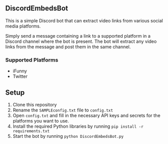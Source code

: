 ## DiscordEmbedsBot

This is a simple Discord bot that can extract video links from various social media platforms.

Simply send a message containing a link to a supported platform in a Discord channel where the bot is present. The bot will extract any video links from the message and post them in the same channel.

### Supported Platforms

- iFunny
- Twitter

## Setup

1. Clone this repository
2. Rename the `SAMPLEconfig.txt` file to `config.txt`
3. Open `config.txt` and fill in the necessary API keys and secrets for the platforms you want to use.
4. Install the required Python libraries by running `pip install -r requirements.txt`
5. Start the bot by running `python DiscordEmbedsBot.py`
